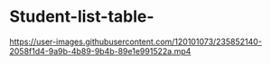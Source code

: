 # Student-list-table-



https://user-images.githubusercontent.com/120101073/235852140-2058f1d4-9a9b-4b89-9b4b-89e1e991522a.mp4

